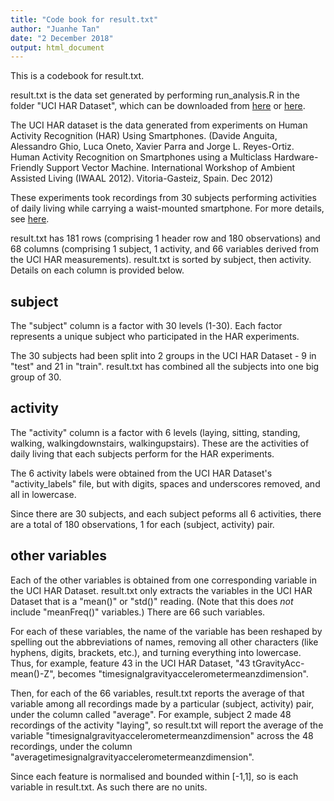 ```yaml
---
title: "Code book for result.txt"
author: "Juanhe Tan"
date: "2 December 2018"
output: html_document
---
```


This is a codebook for result.txt.

result.txt is the data set generated by performing run_analysis.R in the folder
"UCI HAR Dataset", which can be downloaded from [here](http://archive.ics.uci.edu/ml/machine-learning-databases/00240/) 
or [here](https://d396qusza40orc.cloudfront.net/getdata%2Fprojectfiles%2FUCI%20HAR%20Dataset.zip).

The UCI HAR dataset is the data generated from experiments on Human Activity
Recognition (HAR) Using Smartphones. (Davide Anguita, Alessandro Ghio, Luca 
Oneto, Xavier Parra and Jorge L. Reyes-Ortiz. Human Activity Recognition on 
Smartphones using a Multiclass Hardware-Friendly Support Vector Machine. 
International Workshop of Ambient Assisted Living (IWAAL 2012). Vitoria-Gasteiz, 
Spain. Dec 2012)

These experiments took recordings from 30 
subjects performing activities of daily living while carrying a waist-mounted
smartphone. For more details, see [here](http://archive.ics.uci.edu/ml/datasets/Human+Activity+Recognition+Using+Smartphones).

result.txt has 181 rows (comprising 1 header row and 180 observations) and 68
columns (comprising 1 subject, 1 activity, and 66 variables derived from the UCI
HAR measurements). result.txt is sorted by subject, then activity. Details on
each column is provided below.

## subject

The "subject" column is a factor with 30 levels (1-30). Each factor represents
a unique subject who participated in the HAR experiments.

The 30 subjects had been split into 2 groups in the UCI HAR Dataset - 9 in
"test" and 21 in "train". result.txt has combined all the subjects into one big
group of 30.

## activity

The "activity" column is a factor with 6 levels (laying, sitting, standing, 
walking, walkingdownstairs, walkingupstairs). These are the activities of daily 
living that each subjects perform for the HAR experiments.

The 6 activity labels were obtained from the UCI HAR Dataset's "activity_labels"
file, but with digits, spaces and underscores removed, and all in lowercase.

Since there are 30 subjects, and each subject peforms all 6 activities, there
are a total of 180 observations, 1 for each (subject, activity) pair.

## other variables

Each of the other variables is obtained from one corresponding variable in the
UCI HAR Dataset. result.txt only extracts the variables in the UCI HAR Dataset
that is a "mean()" or "std()" reading. (Note that this does _not_ include 
"meanFreq()" variables.) There are 66 such variables.

For each of these variables, the name of the variable has been reshaped by 
spelling out the abbreviations of names, removing all other characters (like
hyphens, digits, brackets, etc.), and turning everything into lowercase. Thus,
for example, feature 43 in the UCI HAR Dataset, "43 tGravityAcc-mean()-Z",
becomes "timesignalgravityaccelerometermeanzdimension".

Then, for each of the 66 variables, result.txt reports the average of that
variable among all recordings made by a particular (subject, activity) pair,
under the column called "average<insert variable name>". For example, subject 2
made 48 recordings of the activity "laying", so result.txt will report the
average of the variable "timesignalgravityaccelerometermeanzdimension" across
the 48 recordings, under the column
"averagetimesignalgravityaccelerometermeanzdimension".

Since each feature is normalised and bounded within [-1,1], so is each variable
in result.txt. As such there are no units.